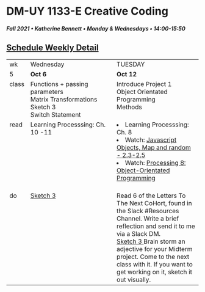 # DM-UY 1133-E Creative Coding
##### Fall 2021 • Katherine Bennett • Monday & Wednesdays • 14:00-15:50

## [Schedule Weekly Detail](Calendar.md) 

<table>
<tr>
<td>wk</td>
<td>Wednesday </td>
<td>TUESDAY </td>
</tr>
<!-- dates -->
<tr>
  <td valign="top">5</td>
  <td valign="top" width="48%"><strong>Oct 6</strong></td>
  <td valign="top" width="48%"><strong>Oct 12</strong></td>
</tr>
<!-- class -->
<tr>
	<td valign="top">class</td>
	<!-- day Tues -->
<td valign="top" width="48%">
   Functions + passing parameters <br>
  Matrix Transformations <br>
  Sketch 3 <br>
  Switch Statement <br>
</td>
	<!-- day Thurs -->
	<td valign="top" width="48%">
    Introduce Project 1<br>
  Object Orientated Programming <br>
  Methods<br>
		</td>
<!-- homework -->
<tr>
  <td valign="top">read</td>
  	<!-- day Tues -->
  	<td valign="top"> 
	Learning Processsing: Ch. 10 -11
	</td>
  	<!-- day Thurs -->
  	<td valign="top"> 
  	 <li>Learning Processsing: Ch. 8 </li>
    <li> Watch: <a href="https://www.youtube.com/playlist?list=PLRqwX-V7Uu6Zy51Q-x9tMWIv9cueOFTFA">Javascript Objects, Map and random - 2.3-2.5</a></li>
    <li> Watch: <a href="https://www.youtube.com/user/shiffman/playlists?view=50&sort=dd&shelf_id=2"> Processing 8: Object-Orientated Programming </a> </li><br>
  	</td>
 </tr>
 <!-- do -->
<tr>
  <td valign = "top">do</td>
	<!-- day Tues -->
 	<td valign = "top"> 
    <a href = "Sketch_3.md"> Sketch 3 </a>
 	</td>
  	<!-- day Thurs -->
  	<td valign = "top">
    Read 6 of the Letters To The Next CoHort, found in the Slack #Resources Channel. Write a brief reflection and send it to me via a Slack DM. <br>
    <a href = "Sketch_3.md"> Sketch 3 </a>
    Brain storm an adjective for your Midterm project. Come to the next class with it. If you want to get working on it, sketch it out visually.
  	</td> 	
</tr>
</table>